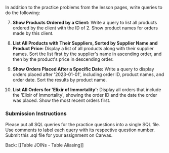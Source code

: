 
In addition to the practice problems from the lesson pages, write queries to do the following:

7. **Show Products Ordered by a Client:** Write a query to list all products ordered by the client with the ID of 2. Show product names for orders made by this client.
   
8. **List All Products with Their Suppliers, Sorted by Supplier Name and Product Price:** Display a list of all products along with their supplier names. Sort the list first by the supplier's name in ascending order, and then by the product's price in descending order.

9. **Show Orders Placed After a Specific Date:** Write a query to display orders placed after '2023-01-01', including order ID, product names, and order date. Sort the results by product name.

10. **List All Orders for 'Elixir of Immortality':** Display all orders that include the 'Elixir of Immortality', showing the order ID and the date the order was placed. Show the most recent orders first.
### Submission Instructions

Please put all SQL queries for the practice questions into a single SQL file. Use comments to label each query with its respective question number. Submit this .sql file for your assignment on Canvas.



Back: [[Table JOINs - Table Aliasing]]